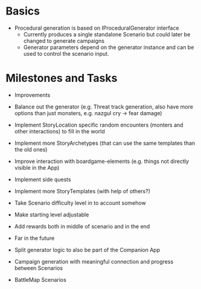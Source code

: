 ﻿# Basics
- Procedural generation is based on IProceduralGenerator interface 
  - Currently produces a single standalone Scenario but could later be changed to generate campaigns
  - Generator parameters depend on the generator instance and can be used to control the scenario input.

# Milestones and Tasks
- Improvements 
 - Balance out the generator (e.g. Threat track generation, also have more options than just monsters, e.g. nazgul cry -> fear damage)
 - Implement StoryLocation specific random encounters (monters and other interactions) to fill in the world
 - Implement more StoryArchetypes (that can use the same templates than the old ones)
 - Improve interaction with boardgame-elements (e.g. things not directly visible in the App) 
 - Implement side quests
 - Implement more StoryTemplates (with help of others?)
 - Take Scenario difficulty level in to account somehow
 - Make starting level adjustable
 - Add rewards both in middle of scenario and in the end
 
- Far in the future
 - Split generator logic to also be part of the Companion App
 - Campaign generation with meaningful connection and progress between Scenarios
 - BattleMap Scenarios